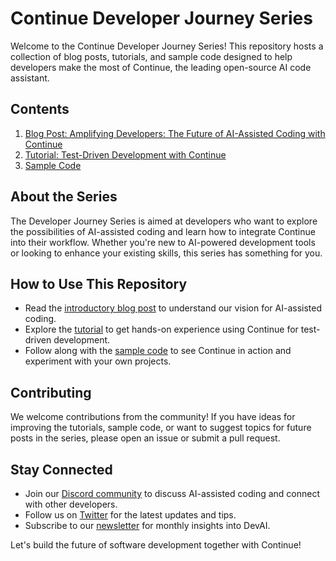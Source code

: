 # Continue Developer Journey Series

Welcome to the Continue Developer Journey Series! This repository hosts a collection of blog posts, tutorials, and sample code designed to help developers make the most of Continue, the leading open-source AI code assistant.

## Contents

1. [Blog Post: Amplifying Developers: The Future of AI-Assisted Coding with Continue](https://adisoundsgood.github.io/continue-dev-journey-series/index.html)
2. [Tutorial: Test-Driven Development with Continue](https://adisoundsgood.github.io/continue-dev-journey-series/tdd.html)
3. [Sample Code](sample-code/)

## About the Series

The Developer Journey Series is aimed at developers who want to explore the possibilities of AI-assisted coding and learn how to integrate Continue into their workflow. Whether you're new to AI-powered development tools or looking to enhance your existing skills, this series has something for you.

## How to Use This Repository

- Read the [introductory blog post](https://adisoundsgood.github.io/continue-dev-journey-series/index.html) to understand our vision for AI-assisted coding.
- Explore the [tutorial](https://adisoundsgood.github.io/continue-dev-journey-series/tdd.html) to get hands-on experience using Continue for test-driven development.
- Follow along with the [sample code](sample-code/) to see Continue in action and experiment with your own projects.

## Contributing

We welcome contributions from the community! If you have ideas for improving the tutorials, sample code, or want to suggest topics for future posts in the series, please open an issue or submit a pull request.

## Stay Connected

- Join our [Discord community](https://discord.gg/vapESyrFmJ) to discuss AI-assisted coding and connect with other developers.
- Follow us on [Twitter](https://twitter.com/continuedev) for the latest updates and tips.
- Subscribe to our [newsletter](https://blog.continue.dev/tag/newsletter/) for monthly insights into DevAI.

Let's build the future of software development together with Continue!
